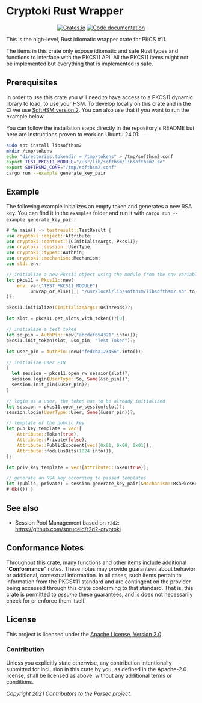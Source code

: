 # Cryptoki Rust Wrapper

<p align="center">
  <a href="https://crates.io/crates/cryptoki"><img alt="Crates.io" src="https://img.shields.io/crates/v/cryptoki"></a>
  <a href="https://docs.rs/cryptoki"><img src="https://docs.rs/cryptoki/badge.svg" alt="Code documentation"/></a>
</p>

This is the high-level, Rust idiomatic wrapper crate for PKCS #11.

The items in this crate only expose idiomatic and safe Rust types and
functions to interface with the PKCS11 API. All the PKCS11 items might
not be implemented but everything that is implemented is safe.

## Prerequisites

In order to use this crate you will need to have access to a PKCS11 dynamic library to load, to use your HSM.
To develop locally on this crate and in the CI we use [SoftHSM version 2](https://github.com/softhsm/SoftHSMv2). You can also use that if you want to run the example below.

You can follow the installation steps directly in the repository's README but here are instructions proven to work on Ubuntu 24.01:

```bash
sudo apt install libsofthsm2
mkdir /tmp/tokens
echo "directories.tokendir = /tmp/tokens" > /tmp/softhsm2.conf
export TEST_PKCS11_MODULE="/usr/lib/softhsm/libsofthsm2.so"
export SOFTHSM2_CONF="/tmp/softhsm2.conf"
cargo run --example generate_key_pair
```

## Example

The following example initializes an empty token and generates a new RSA key.
You can find it in the `examples` folder and run it with `cargo run --example generate_key_pair`.

```rust
# fn main() -> testresult::TestResult {
use cryptoki::object::Attribute;
use cryptoki::context::{CInitializeArgs, Pkcs11};
use cryptoki::session::UserType;
use cryptoki::types::AuthPin;
use cryptoki::mechanism::Mechanism;
use std::env;

// initialize a new Pkcs11 object using the module from the env variable
let pkcs11 = Pkcs11::new(
    env::var("TEST_PKCS11_MODULE")
        .unwrap_or_else(|_| "/usr/local/lib/softhsm/libsofthsm2.so".to_string()),
)?;

pkcs11.initialize(CInitializeArgs::OsThreads)?;

let slot = pkcs11.get_slots_with_token()?[0];

// initialize a test token
let so_pin = AuthPin::new("abcdef654321".into());
pkcs11.init_token(slot, &so_pin, "Test Token")?;

let user_pin = AuthPin::new("fedcba123456".into());

// initialize user PIN
{
  let session = pkcs11.open_rw_session(slot)?;
  session.login(UserType::So, Some(&so_pin))?;
  session.init_pin(&user_pin)?;
}

// login as a user, the token has to be already initialized
let session = pkcs11.open_rw_session(slot)?;
session.login(UserType::User, Some(&user_pin))?;

// template of the public key
let pub_key_template = vec![
    Attribute::Token(true),
    Attribute::Private(false),
    Attribute::PublicExponent(vec![0x01, 0x00, 0x01]),
    Attribute::ModulusBits(1024.into()),
];

let priv_key_template = vec![Attribute::Token(true)];

// generate an RSA key according to passed templates
let (public, private) = session.generate_key_pair(&Mechanism::RsaPkcsKeyPairGen, &pub_key_template, &priv_key_template)?;
# Ok(()) }
```

## See also

* Session Pool Management based on `r2d2`: <https://github.com/spruceid/r2d2-cryptoki>

## Conformance Notes

Throughout this crate, many functions and other items include additional
"**Conformance**" notes. These notes may provide guarantees about behavior or
additional, contextual information. In all cases, such items pertain
to information from the PKCS#11 standard and are contingent on the provider
being accessed through this crate conforming to that standard. That is, this
crate is permitted to *assume* these guarantees, and is does not necessarily
check for or enforce them itself.

## License

This project is licensed under the [Apache License, Version 2.0](https://www.apache.org/licenses/LICENSE-2.0).

### Contribution

Unless you explicitly state otherwise, any contribution intentionally
submitted for inclusion in this crate by you, as defined in the
Apache-2.0 license, shall be licensed as above, without any
additional terms or conditions.

*Copyright 2021 Contributors to the Parsec project.*

